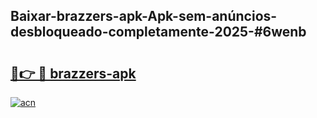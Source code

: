 ## Baixar-brazzers-apk-Apk-sem-anúncios-desbloqueado-completamente-2025-#6wenb

# <h2><a href="https://ainizakaria.my?title=brazzers-apk&ref=20M">🔗👉 🔴 brazzers-apk</a></h2>

[![acn](https://github.com/user-attachments/assets/0f9c940e-d8b0-45ae-aac7-cd30a18b3e1c)](https://ainizakaria.my?title=brazzers-apk&ref=20M)

